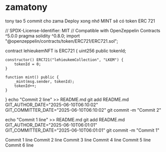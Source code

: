 # zamatony
tony tao 5 commit cho zama
Deploy xong nhớ MINT sẽ có token ERC 721


// SPDX-License-Identifier: MIT
// Compatible with OpenZeppelin Contracts ^5.0.0
pragma solidity ^0.8.0;
import "@openzeppelin/contracts/token/ERC721/ERC721.sol";

contract lehieukemNFT is ERC721 {
    uint256 public tokenId;

    constructor() ERC721("lehieukemCollection", "LKEM") {
        tokenId = 0;
    }

    function mint() public {
        _mint(msg.sender, tokenId);
        tokenId++;
    }
}
echo "Commit 2 line" >> README.md
git add README.md
GIT_AUTHOR_DATE="2025-06-10T06:10:02" GIT_COMMITTER_DATE="2025-06-10T06:10:02" git commit -m "Commit 2"

echo "Commit 1 line" >> README.md
git add README.md
GIT_AUTHOR_DATE="2025-06-10T06:01:01" GIT_COMMITTER_DATE="2025-06-10T06:01:01" git commit -m "Commit 1"

Commit 1 line
Commit 2 line
Commit 3 line
Commit 4 line
Commit 5 line
Commit 6 line
